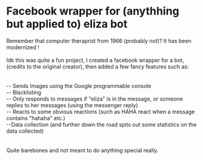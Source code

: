 # Facebook wrapper for (anythhing but applied to) eliza bot
Remember that computer theraprist from 1966 (probably not)? It has been modernized ! \
\
Idk this was quite a fun project, I created a facebook wrapper for a bot, (credits to the original creator), then added a few fancy features such as:\
\
\
-- Sends Images using the Google programmable console\
-- Blacklisting\
-- Only responds to messages if "eliza" is in the message, or someone replies to her messages (using the messenger reply)\
-- Reacts to some obvious reactions (such as HAHA react when a message contains "hahaha" etc.)\
--Data collection (and further down the road spits out some statistics on the data collected)\
\
\
Quite barebones and not meant to do anything special really. 

